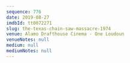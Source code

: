 ```yaml
---
sequence: 776
date: 2019-08-27
imdbId: tt0072271
slug: the-texas-chain-saw-massacre-1974
venue: Alamo Drafthouse Cinema - One Loudoun
venueNotes: null
medium: null
mediumNotes: null
---
```

